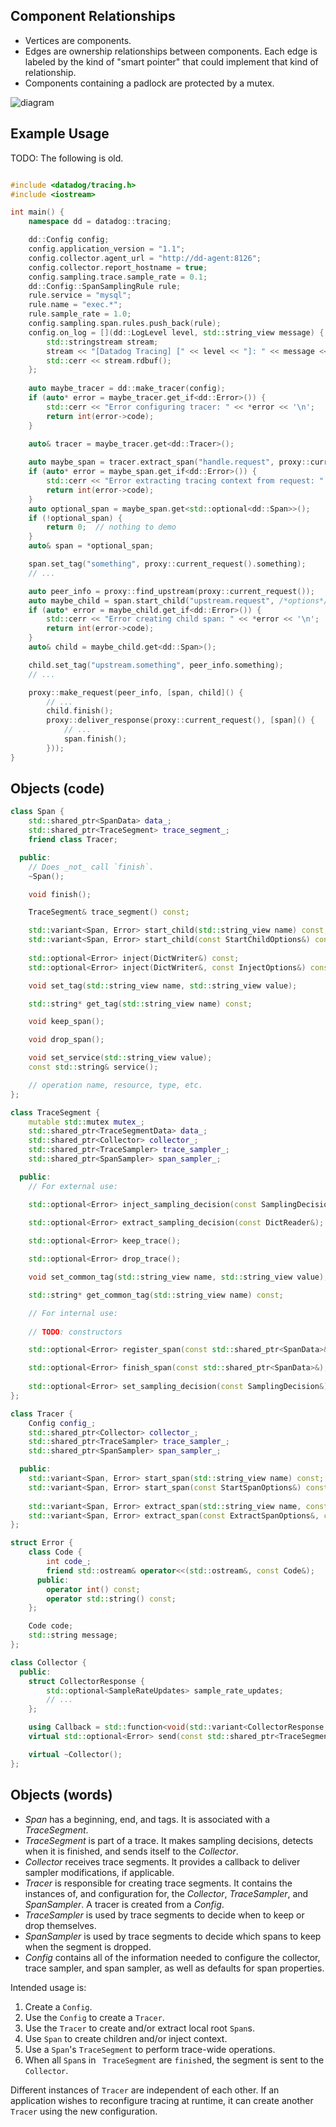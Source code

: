 Component Relationships
-----------------------
- Vertices are components.
- Edges are ownership relationships between components.  Each edge is labeled
  by the kind of "smart pointer" that could implement that kind of
  relationship.
- Components containing a padlock are protected by a mutex.

![diagram](ownership.svg)

Example Usage
-------------
TODO: The following is old.

```C++

#include <datadog/tracing.h>
#include <iostream>

int main() {
    namespace dd = datadog::tracing;

    dd::Config config;
    config.application_version = "1.1";
    config.collector.agent_url = "http://dd-agent:8126";
    config.collector.report_hostname = true;
    config.sampling.trace.sample_rate = 0.1;
    dd::Config::SpanSamplingRule rule;
    rule.service = "mysql";
    rule.name = "exec.*";
    rule.sample_rate = 1.0;
    config.sampling.span.rules.push_back(rule);
    config.on_log = [](dd::LogLevel level, std::string_view message) {
        std::stringstream stream;
        stream << "[Datadog Tracing] [" << level << "]: " << message << '\n';
        std::cerr << stream.rdbuf();
    };
    
    auto maybe_tracer = dd::make_tracer(config);
    if (auto* error = maybe_tracer.get_if<dd::Error>()) {
        std::cerr << "Error configuring tracer: " << *error << '\n';
        return int(error->code);
    }

    auto& tracer = maybe_tracer.get<dd::Tracer>();
    
    auto maybe_span = tracer.extract_span("handle.request", proxy::current_request().headers/*, options*/);
    if (auto* error = maybe_span.get_if<dd::Error>()) {
        std::cerr << "Error extracting tracing context from request: " << *error << '\n';
        return int(error->code);
    }
    auto optional_span = maybe_span.get<std::optional<dd::Span>>();
    if (!optional_span) {
        return 0;  // nothing to demo
    }
    auto& span = *optional_span;

    span.set_tag("something", proxy::current_request().something);
    // ...

    auto peer_info = proxy::find_upstream(proxy::current_request());
    auto maybe_child = span.start_child("upstream.request", /*options*/);
    if (auto* error = maybe_child.get_if<dd::Error>()) {
        std::cerr << "Error creating child span: " << *error << '\n';
        return int(error->code);
    }
    auto& child = maybe_child.get<dd::Span>();

    child.set_tag("upstream.something", peer_info.something);
    // ...

    proxy::make_request(peer_info, [span, child]() {
        // ...
        child.finish();
        proxy::deliver_response(proxy::current_request(), [span]() {
            // ...
            span.finish();
        }));
}
```

Objects (code)
--------------
```C++
class Span {
    std::shared_ptr<SpanData> data_;
    std::shared_ptr<TraceSegment> trace_segment_;
    friend class Tracer;

  public:
    // Does _not_ call `finish`.
    ~Span();

    void finish();

    TraceSegment& trace_segment() const;

    std::variant<Span, Error> start_child(std::string_view name) const;
    std::variant<Span, Error> start_child(const StartChildOptions&) const;
    
    std::optional<Error> inject(DictWriter&) const;
    std::optional<Error> inject(DictWriter&, const InjectOptions&) const;

    void set_tag(std::string_view name, std::string_view value);

    std::string* get_tag(std::string_view name) const;

    void keep_span();

    void drop_span();

    void set_service(std::string_view value);
    const std::string& service();

    // operation name, resource, type, etc.
};
```

```C++
class TraceSegment {
    mutable std::mutex mutex_;
    std::shared_ptr<TraceSegmentData> data_;
    std::shared_ptr<Collector> collector_;
    std::shared_ptr<TraceSampler> trace_sampler_;
    std::shared_ptr<SpanSampler> span_sampler_;

  public:
    // For external use:

    std::optional<Error> inject_sampling_decision(const SamplingDecision&, DictWriter&) const;

    std::optional<Error> extract_sampling_decision(const DictReader&);
    
    std::optional<Error> keep_trace();

    std::optional<Error> drop_trace();

    void set_common_tag(std::string_view name, std::string_view value);

    std::string* get_common_tag(std::string_view name) const;

    // For internal use:
    
    // TODO: constructors

    std::optional<Error> register_span(const std::shared_ptr<SpanData>&);

    std::optional<Error> finish_span(const std::shared_ptr<SpanData>&);
    
    std::optional<Error> set_sampling_decision(const SamplingDecision&);
};
```

```C++
class Tracer {
    Config config_;
    std::shared_ptr<Collector> collector_;
    std::shared_ptr<TraceSampler> trace_sampler_;
    std::shared_ptr<SpanSampler> span_sampler_;

  public:
    std::variant<Span, Error> start_span(std::string_view name) const;
    std::variant<Span, Error> start_span(const StartSpanOptions&) const; 
    
    std::variant<Span, Error> extract_span(std::string_view name, const DictReader&) const;
    std::variant<Span, Error> extract_span(const ExtractSpanOptions&, const DictReader&) const;
};
```

```C++
struct Error {
    class Code {
        int code_;
        friend std::ostream& operator<<(std::ostream&, const Code&);
      public:
        operator int() const;
        operator std::string() const;
    };

    Code code;
    std::string message;
};
```

```C++
class Collector {
  public:
    struct CollectorResponse {
        std::optional<SampleRateUpdates> sample_rate_updates;
        // ...
    };

    using Callback = std::function<void(std::variant<CollectorResponse, Error>)>;
    virtual std::optional<Error> send(const std::shared_ptr<TraceSegmentData>&, Callback) = 0;

    virtual ~Collector();
};
```

Objects (words)
---------------
- _Span_ has a beginning, end, and tags.  It is associated with a _TraceSegment_.
- _TraceSegment_ is part of a trace.  It makes sampling decisions, detects when
  it is finished, and sends itself to the _Collector_.
- _Collector_ receives trace segments.  It provides a callback to deliver
  sampler modifications, if applicable.
- _Tracer_ is responsible for creating trace segments. It contains the
  instances of, and configuration for, the _Collector_, _TraceSampler_, and
  _SpanSampler_.  A tracer is created from a _Config_.
- _TraceSampler_ is used by trace segments to decide when to keep or drop
  themselves.
- _SpanSampler_ is used by trace segments to decide which spans to keep when
  the segment is dropped.
- _Config_ contains all of the information needed to configure the collector,
  trace sampler, and span sampler, as well as defaults for span properties.

Intended usage is:

1. Create a `Config`.
2. Use the `Config` to create a `Tracer`.
3. Use the `Tracer` to create and/or extract local root `Span`s.
4. Use `Span` to create children and/or inject context.
5. Use a `Span`'s `TraceSegment` to perform trace-wide operations.
6. When all `Span`s in ` TraceSegment` are `finish`ed, the segment is sent to
   the `Collector`.

Different instances of `Tracer` are independent of each other.  If an
application wishes to reconfigure tracing at runtime, it can create another
`Tracer` using the new configuration.
